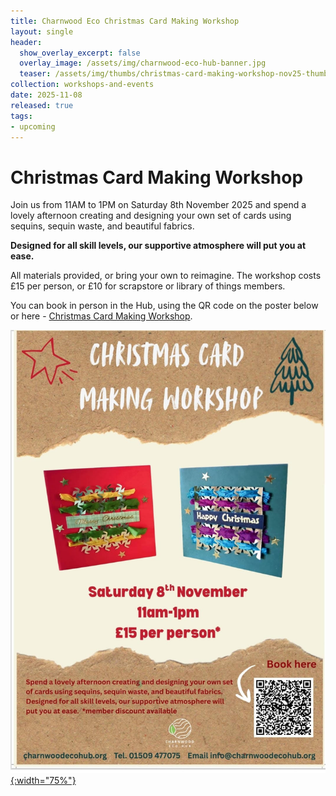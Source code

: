 ```yaml
---
title: Charnwood Eco Christmas Card Making Workshop
layout: single
header:
  show_overlay_excerpt: false
  overlay_image: /assets/img/charnwood-eco-hub-banner.jpg
  teaser: /assets/img/thumbs/christmas-card-making-workshop-nov25-thumbnail.jpg
collection: workshops-and-events
date: 2025-11-08
released: true
tags:
- upcoming
---
```

# Christmas Card Making Workshop
 
Join us from 11AM to 1PM on Saturday 8th November 2025 and spend a lovely afternoon creating and designing your own set of cards using sequins, sequin waste, and beautiful fabrics.

**Designed for all skill levels, our supportive atmosphere will put you at ease.**

All materials provided, or bring your own to reimagine. The workshop costs £15 per person, or £10 for scrapstore or library of things members.

You can book in person in the Hub, using the QR code on the poster below or here - [Christmas Card Making Workshop](https://www.eventbookings.com/b/event/christmas-card-making-workshop).

[![Christmas Card Making Workshop](/assets/img/christmas-card-making-workshop-nov25.jpg){:width="75%"}](https://www.eventbookings.com/b/event/christmas-card-making-workshop)

